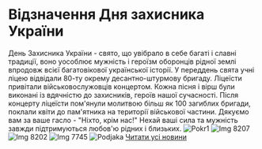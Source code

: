 # Відзначення Дня захисника України
День Захисника України - свято, що увібрало в себе багаті і славні традиції, воно уособлює мужність і героїзм оборонців рідної землі впродовж всієї багатовікової української історії.
У переддень свята учні ліцею відвідали 80-ту окрему десантно-штурмову бригаду. Ліцеїсти привітали військовослужовців концертом. Кожна пісня і вірш були виконані із вдячністю до захисників, героїв нашої сучасності.
Після концерту ліцеїсти пом'янули молитвою більш як 100 загиблих бригади, поклали квіти до пам'ятника на території військової частини.
Дякуємо вам за ваше гасло - "Ніхто, крім нас!"
Нехай ваші сила та мужність завжди підтримуються любов'ю рідних і близьких.
![Pokr1](/images/відзначення-дня-захисника-україни/pokr1_500x375.jpg)
![Img 8207](/images/відзначення-дня-захисника-україни/img_8207_500x333.jpg)
![Img 8202](/images/відзначення-дня-захисника-україни/img_8202_500x333.jpg)
![Img 7745](/images/відзначення-дня-захисника-україни/img_7745_500x333.jpg)
![Podjaka](/images/відзначення-дня-захисника-україни/podjaka_499x665.jpg)
[Читати усі новини](/news)

